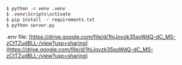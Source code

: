 ```bash
$ python -m venv .venv
$ .venv\Scripts\activate
$ pip install -r requirements.txt
$ python server.py
```
.env file: [https://drive.google.com/file/d/1hjJovzk35soWdQ-dC_MS-zCtTZudBLL-/view?usp=sharing](https://drive.google.com/file/d/1hjJovzk35soWdQ-dC_MS-zCtTZudBLL-/view?usp=sharing)